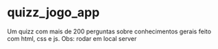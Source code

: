 # quizz_jogo_app
Um quizz com mais de 200 perguntas sobre conhecimentos gerais feito com html, css e js. Obs: rodar em local server

